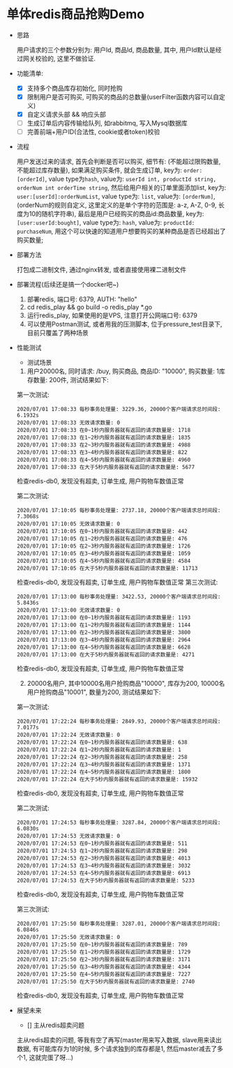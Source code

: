 # 单体redis商品抢购Demo

- 思路

    用户请求的三个参数分别为: 用户Id, 商品Id, 商品数量, 其中, 用户Id默认是经过网关校验的, 这里不做验证.
    
- 功能清单:
    - [x] 支持多个商品库存初始化, 同时抢购
    - [x] 限制用户是否可购买, 可购买的商品的总数量(userFilter函数内容可以自定义)
    - [x] 自定义请求头部 && 响应头部
    - [ ] 生成订单后内容传输给队列, 如rabbitmq, 写入Mysql数据库
    - [ ] 完善前端+用户ID(合法性, cookie或者token)校验

- 流程

    用户发送过来的请求, 首先会判断是否可以购买, 细节有: (不能超过限购数量, 不能超过库存数量), 如果满足购买条件, 就会生成订单, key为: `order:[orderId]`, value type为`hash`, value为: `userId int, productId string, orderNum int orderTime string`, 然后给用户相关的订单里面添加list, key为: `user:[userId]:orderNumList`, value type为: `list`, value为: `[orderNum]`, (orderNum的规则自定义, 这里定义的是单个字符的范围是: a-z, A-Z, 0-9, 长度为10的随机字符串), 最后是用户已经购买的商品id:商品数量, key为: `[user:userId:bought]`, value type为: `hash`, value为: `productId: purchaseNum`, 用这个可以快速的知道用户想要购买的某种商品是否已经超出了购买数量;

- 部署方法

    打包成二进制文件, 通过nginx转发, 或者直接使用裸二进制文件

- 部署流程(后续还是搞一个docker吧~)

    1. 部署redis, 端口号: 6379, AUTH: "hello"
    2. cd redis_play && go build -o redis_play *.go
    3. 运行redis_play, 如果使用的是VPS, 注意打开公网端口号: 6379
    4. 可以使用Postman测试, 或者用我的压测脚本, 位于pressure_test目录下,
       目前只覆盖了两种场景
    
- 性能测试

    - 测试场景
    1. 用户20000名, 同时请求: /buy, 购买商品, 商品ID: "10000", 购买数量: 1库存数量: 200件, 测试结果如下:
    
    第一次测试:
    ```text
    2020/07/01 17:08:33 每秒事务处理量: 3229.36, 20000个客户端请求总时间段: 6.1932s
    2020/07/01 17:08:33 无效请求数量: 0
    2020/07/01 17:08:33 在0~1秒内服务器就有返回的请求数量是: 1718
    2020/07/01 17:08:33 在1~2秒内服务器就有返回的请求数量是: 1835
    2020/07/01 17:08:33 在2~3秒内服务器就有返回的请求数量是: 4988
    2020/07/01 17:08:33 在3~4秒内服务器就有返回的请求数量是: 822
    2020/07/01 17:08:33 在4~5秒内服务器就有返回的请求数量是: 4960
    2020/07/01 17:08:33 在大于5秒内服务器就有返回的请求数量是: 5677

    ```
    检查redis-db0, 发现没有超卖, 订单生成, 用户购物车数值正常
    
    第二次测试:
    ```text
    2020/07/01 17:10:05 每秒事务处理量: 2737.18, 20000个客户端请求总时间段: 7.3068s
    2020/07/01 17:10:05 无效请求数量: 0
    2020/07/01 17:10:05 在0~1秒内服务器就有返回的请求数量是: 442
    2020/07/01 17:10:05 在1~2秒内服务器就有返回的请求数量是: 476
    2020/07/01 17:10:05 在2~3秒内服务器就有返回的请求数量是: 1726
    2020/07/01 17:10:05 在3~4秒内服务器就有返回的请求数量是: 1059
    2020/07/01 17:10:05 在4~5秒内服务器就有返回的请求数量是: 4584
    2020/07/01 17:10:05 在大于5秒内服务器就有返回的请求数量是: 11713

    ```
    检查redis-db0, 发现没有超卖, 订单生成, 用户购物车数值正常
    第三次测试:
    ```text
    2020/07/01 17:13:00 每秒事务处理量: 3422.53, 20000个客户端请求总时间段: 5.8436s
    2020/07/01 17:13:00 无效请求数量: 0
    2020/07/01 17:13:00 在0~1秒内服务器就有返回的请求数量是: 1193
    2020/07/01 17:13:00 在1~2秒内服务器就有返回的请求数量是: 1144
    2020/07/01 17:13:00 在2~3秒内服务器就有返回的请求数量是: 3800
    2020/07/01 17:13:00 在3~4秒内服务器就有返回的请求数量是: 2964
    2020/07/01 17:13:00 在4~5秒内服务器就有返回的请求数量是: 6628
    2020/07/01 17:13:00 在大于5秒内服务器就有返回的请求数量是: 4271

    ```
    检查redis-db0, 发现没有超卖, 订单生成, 用户购物车数值正常
    
    2. 20000名用户, 其中10000名用户抢购商品"10000", 库存为200, 10000名用户抢购商品"10001", 数量为200, 测试结果如下:
    
    第一次测试:
    ```text
    2020/07/01 17:22:24 每秒事务处理量: 2849.93, 20000个客户端请求总时间段: 7.0177s
    2020/07/01 17:22:24 无效请求数量: 0
    2020/07/01 17:22:24 在0~1秒内服务器就有返回的请求数量是: 638
    2020/07/01 17:22:24 在1~2秒内服务器就有返回的请求数量是: 1
    2020/07/01 17:22:24 在2~3秒内服务器就有返回的请求数量是: 258
    2020/07/01 17:22:24 在3~4秒内服务器就有返回的请求数量是: 1371
    2020/07/01 17:22:24 在4~5秒内服务器就有返回的请求数量是: 1800
    2020/07/01 17:22:24 在大于5秒内服务器就有返回的请求数量是: 15932
    ```
    检查redis-db0, 发现没有超卖, 订单生成, 用户购物车数值正常
  
    第二次测试:
    ```text
    2020/07/01 17:24:53 每秒事务处理量: 3287.84, 20000个客户端请求总时间段: 6.0830s
    2020/07/01 17:24:53 无效请求数量: 0
    2020/07/01 17:24:53 在0~1秒内服务器就有返回的请求数量是: 511
    2020/07/01 17:24:53 在1~2秒内服务器就有返回的请求数量是: 298
    2020/07/01 17:24:53 在2~3秒内服务器就有返回的请求数量是: 4013
    2020/07/01 17:24:53 在3~4秒内服务器就有返回的请求数量是: 3032
    2020/07/01 17:24:53 在4~5秒内服务器就有返回的请求数量是: 6913
    2020/07/01 17:24:53 在大于5秒内服务器就有返回的请求数量是: 5233
    ```
    检查redis-db0, 发现没有超卖, 订单生成, 用户购物车数值正常
  
    第三次测试:
    ```text
    2020/07/01 17:25:50 每秒事务处理量: 3287.01, 20000个客户端请求总时间段: 6.0846s
    2020/07/01 17:25:50 无效请求数量: 0
    2020/07/01 17:25:50 在0~1秒内服务器就有返回的请求数量是: 789
    2020/07/01 17:25:50 在1~2秒内服务器就有返回的请求数量是: 1729
    2020/07/01 17:25:50 在2~3秒内服务器就有返回的请求数量是: 3171
    2020/07/01 17:25:50 在3~4秒内服务器就有返回的请求数量是: 4344
    2020/07/01 17:25:50 在4~5秒内服务器就有返回的请求数量是: 7227
    2020/07/01 17:25:50 在大于5秒内服务器就有返回的请求数量是: 2740
    ```
    检查redis-db0, 发现没有超卖, 订单生成, 用户购物车数值正常
    
- 展望未来

    - [] 主从redis超卖问题
    
    主从redis超卖的问题, 等我有空了再写(master用来写入数据, slave用来读出数据, 有可能库存为1的时候, 多个请求独到的库存都是1, 然后master减去了多个1, 这就完蛋了呀...)

